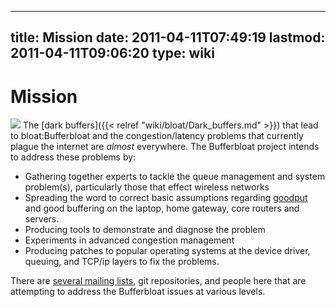 
---
title: Mission
date: 2011-04-11T07:49:19
lastmod: 2011-04-11T09:06:20
type: wiki
---
Mission
=======

![](/images/jigsawfish-small.png) The [dark buffers]({{< relref "wiki/bloat/Dark_buffers.md" >}})
that lead to <link>bloat:Bufferbloat</link> and the congestion/latency
problems that currently plague the internet are *almost* everywhere. The
Bufferbloat project intends to address these problems by:

-   Gathering together experts to tackle the queue management and system
    problem(s), particularly those that effect wireless networks
-   Spreading the word to correct basic assumptions regarding
    [goodput](http://en.wikipedia.org/wiki/Goodput) and good buffering
    on the laptop, home gateway, core routers and servers.
-   Producing tools to demonstrate and diagnose the problem
-   Experiments in advanced congestion management
-   Producing patches to popular operating systems at the device driver,
    queuing, and TCP/ip layers to fix the problems.

There are [several mailing lists](https://lists.bufferbloat.net), git
repositories, and people here that are attempting to address the
Bufferbloat issues at various levels.
